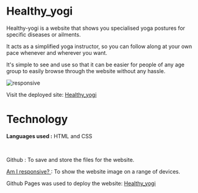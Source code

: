 # Healthy_yogi
Healthy-yogi is a website that shows you specialised yoga postures for specific diseases or ailments.

It acts as a simplified yoga instructor, so you can follow along at your own pace whenever and wherever you want.

It's simple to see and use so that it can be easier for people of any age group to easily browse through the website without any hassle.

![responsive](https://user-images.githubusercontent.com/98885752/189529461-f3269776-a118-41d2-b840-d21772257016.png)

Visit the deployed site: <a href="https://sanika52.github.io/home%20page.html">Healthy_yogi</a>

# Technology

<b>Languages used :</b> HTML and CSS

</br>

Github : To save and store the files for the website. </br>

<a href= "https://ui.dev/amiresponsive"> Am I responsive? </a>: To show the website image on a range of devices.

Github Pages was used to deploy the website: <a href="https://devanshsahni.github.io/Rog-Free/#"> Healthy_yogi</a>
